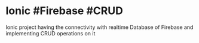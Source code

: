 # Ionic #Firebase #CRUD
Ionic project having the connectivity with realtime Database of Firebase and implementing CRUD operations on it
